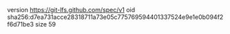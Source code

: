 version https://git-lfs.github.com/spec/v1
oid sha256:d7ea731acce28318711a73e05c775769594401337524e9e1e0b094f2f6d71be3
size 59
